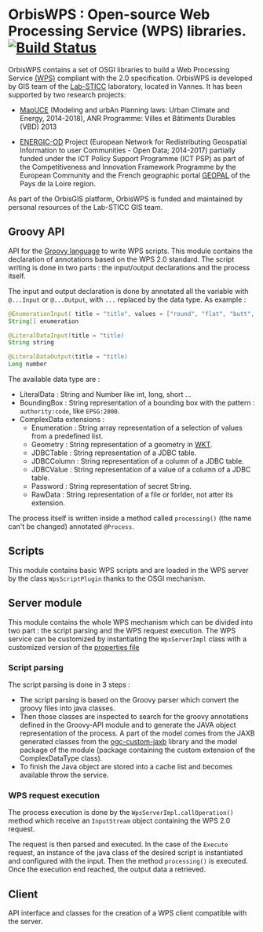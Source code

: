 # OrbisWPS : Open-source Web Processing Service (WPS) libraries. [![Build Status](https://travis-ci.org/orbisgis/orbiswps.png?branch=master)](https://travis-ci.org/orbisgis/orbiswps)


OrbisWPS contains a set of OSGI libraries to build a Web Processing Service [(WPS)](http://www.opengeospatial.org/standards/wps) 
compliant with the 2.0 specification.
OrbisWPS is developed by GIS team of the  [Lab-STICC](http://www.lab-sticc.fr/en/index/) laboratory, located in Vannes.
It has been supported by two research projects:

- [MapUCE](http://www.agence-nationale-recherche.fr/?Projet=ANR-13-VBDU-0004) (Modeling and urbAn Planning laws: Urban 
Climate and Energy, 2014-2018),  ANR Programme: Villes et Bâtiments Durables (VBD) 2013

- [ENERGIC-OD](https://www.energic-od.eu/) Project (European Network for Redistributing Geospatial Information to user 
Communities - Open Data; 2014-2017) partially funded under the ICT Policy Support Programme (ICT PSP) as part of the 
Competitiveness and Innovation Framework Programme by the European Community and the French geographic portal 
[GEOPAL](http://www.geopal.org) of the Pays de la Loire region.

As part of the OrbisGIS platform, OrbisWPS is funded and maintained by personal resources of the Lab-STICC GIS team.

## Groovy API
API for the [Groovy language](www.groovy-lang.org) to write WPS scripts. This module contains the declaration of 
annotations based on the WPS 2.0 standard. The script writing is done in two parts : the input/output declarations and 
the process itself.

The input and output declaration is done by annotated all the variable with `@...Input` or `@...Output`, 
with `...` replaced by the data type. As example :
``` java
@EnumerationInput( title = "title", values = ["round", "flat", "butt", "square"])
String[] enumeration

@LiteralDataInput(title = "title)
String string

@LiteralDataOutput(title = "title)
Long number
```
The available data type are : 
- LiteralData : String and Number like int, long, short ...
- BoundingBox : String representation of a bounding box with the pattern : `authority:code`, like `EPSG:2000`.
- ComplexData extensions :
    - Enumeration : String array representation of a selection of values from a predefined list.
    - Geometry : String representation of a geometry in [WKT](https://wikipedia.org/wiki/Well-known_text).
    - JDBCTable : String representation of a JDBC table.
    - JDBCColumn : String representation of a column of a JDBC table.
    - JDBCValue : String representation of a value of a column of a JDBC table.
    - Password : String representation of secret String.
    - RawData : String representation of a file or forlder, not atter its extension.
    
The process itself is written inside a method called `processing()` (the name can't be changed) annotated `@Process`.

## Scripts
This module contains basic WPS scripts and are loaded in the WPS server by the class `WpsScriptPlugin` thanks to the 
OSGI mechanism.

## Server module
This module contains the whole WPS mechanism which can be divided into two part : the script parsing and the WPS 
request execution. The WPS service can be customized by instantiating the `WpsServerImpl` class with a customized 
version of the [properties file](https://github.com/orbisgis/orbiswps/blob/master/server/src/main/resources/org/orbisgis/orbiswps/service/utils/basicWpsServer.properties)

### Script parsing
The script parsing is done in 3 steps :
- The script parsing is based on the Groovy parser which convert the groovy files into java classes.
- Then those classes are inspected to search for the groovy annotations defined in the Groovy-API module and to 
generate the JAVA object representation of the process. A part of the model comes from the JAXB generated classes from 
the [ogc-custom-jaxb](https://github.com/orbisgis/ogc-custom-jaxb) library and the model package of the module (package containing the custom extension of the ComplexDataType class).
- To finish the Java object are stored into a cache list and becomes available throw the service.

### WPS request execution
The process execution is done by the `WpsServerImpl.callOperation()` method which receive an `InputStream` object 
containing the WPS 2.0 request.

The request is then parsed and executed. In the case of the `Execute` request, an instance of the java class of the 
desired script is instantiated and configured with the input. Then the method `processing()` is executed. Once the 
execution end reached, the output data a retrieved.

## Client
API interface and classes for the creation of a WPS client compatible with the server.